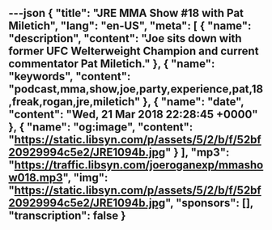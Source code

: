---json
{
  "title": "JRE MMA Show #18 with Pat Miletich",
  "lang": "en-US",
  "meta": [
    {
      "name": "description",
      "content": "Joe sits down with former UFC Welterweight Champion and current commentator Pat Miletich."
    },
    {
      "name": "keywords",
      "content": "podcast,mma,show,joe,party,experience,pat,18,freak,rogan,jre,miletich"
    },
    {
      "name": "date",
      "content": "Wed, 21 Mar 2018 22:28:45 +0000"
    },
    {
      "name": "og:image",
      "content": "https://static.libsyn.com/p/assets/5/2/b/f/52bf20929994c5e2/JRE1094b.jpg"
    }
  ],
  "mp3": "https://traffic.libsyn.com/joeroganexp/mmashow018.mp3",
  "img": "https://static.libsyn.com/p/assets/5/2/b/f/52bf20929994c5e2/JRE1094b.jpg",
  "sponsors": [],
  "transcription": false
}
---
<episode-header />

<timemark seconds="0" />

<transcribe-call-to-action />

<episode-footer />